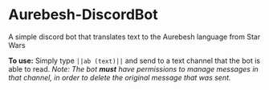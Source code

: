 # Aurebesh-DiscordBot
 
A simple discord bot that translates text to the Aurebesh language from Star Wars

**To use:** Simply type `||ab (text)||` and send to a text channel that the bot is able to read. 
*Note: The bot **must** have permissions to manage messages in that channel, in order to delete the original message that was sent.*
